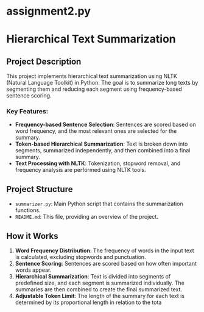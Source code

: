 # assignment2.py
# Hierarchical Text Summarization

## Project Description
This project implements hierarchical text summarization using NLTK (Natural Language Toolkit) in Python. The goal is to summarize long texts by segmenting them and reducing each segment using frequency-based sentence scoring.

### Key Features:
- **Frequency-based Sentence Selection**: Sentences are scored based on word frequency, and the most relevant ones are selected for the summary.
- **Token-based Hierarchical Summarization**: Text is broken down into segments, summarized independently, and then combined into a final summary.
- **Text Processing with NLTK**: Tokenization, stopword removal, and frequency analysis are performed using NLTK tools.

## Project Structure

- `summarizer.py`: Main Python script that contains the summarization functions.
- `README.md`: This file, providing an overview of the project.

## How it Works

1. **Word Frequency Distribution**: The frequency of words in the input text is calculated, excluding stopwords and punctuation.
2. **Sentence Scoring**: Sentences are scored based on how often important words appear.
3. **Hierarchical Summarization**: Text is divided into segments of predefined size, and each segment is summarized individually. The summaries are then combined to create the final summarized text.
4. **Adjustable Token Limit**: The length of the summary for each text is determined by its proportional length in relation to the tota
